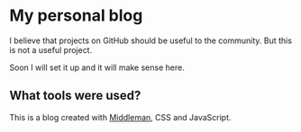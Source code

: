 # My personal blog

I believe that projects on GitHub should be useful to the community. But this is not a useful project.

Soon I will set it up and it will make sense here.

## What tools were used?

This is a blog created with [Middleman](http://middlemanapp.com), CSS and JavaScript.
